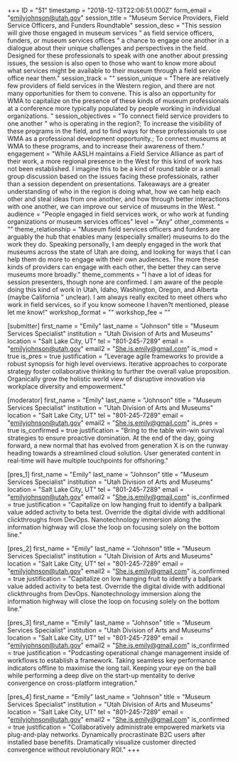 +++
ID = "51"
timestamp = "2018-12-13T22:06:51.000Z"
form_email = "emilyjohnson@utah.gov"
session_title = "Museum Service Providers, Field Service Officers, and Funders Roundtable"
session_desc = "This session will give those engaged in museum services \" as field service officers, funders, or museum services offices \" a chance to engage one another in a dialogue about their unique challenges and perspectives in the field. Designed for these professionals to speak with one another about pressing issues, the session is also open to those who want to know more about what services might be available to their museum through a field service office near them."
session_track = ""
session_unique = "There are relatively few providers of field services in the Western region, and there are not many opportunities for them to convene. This is also an opportunity for WMA to capitalize on the presence of these kinds of museum professionals at a conference more typically populated by people working in individual organizations. "
session_objectives = "To connect field service providers to one another \" who is operating in the region?; To increase the visibility of these programs in the field, and to find ways for these professionals to use WMA as a professional development opportunity.; To connect museums at WMA to these programs, and to increase their awareness of them."
engagement = "While AASLH maintains a Field Service Alliance as part of their work, a more regional presence in the West for this kind of work has not been established. I imagine this to be a kind of round table or a small group discussion based on the issues facing these professionals, rather than a session dependent on presentations. Takeaways are a greater understanding of who in the region is doing what, how we can help each other and steal ideas from one another, and how through better interactions with one another, we can improve our service of museums in the West. "
audience = "People engaged in field services work, or who work at funding organizations or museum services offices"
level = "Any"
other_comments = ""
theme_relationship = "Museum field services officers and funders are arguably the hub that enables many (especially smaller) museums to do the work they do. Speaking personally, I am deeply engaged in the work that museums across the state of Utah are doing, and looking for ways that I can help them do more to engage with their own audiences. The more these kinds of providers can engage with each other, the better they can serve museums more broadly."
theme_comments = "I have a lot of ideas for session presenters, though none are confirmed. I am aware of the people doing this kind of work in Utah, Idaho, Washington, Oregon, and Alberta (maybe California \" unclear). I am always really excited to meet others who work in field services, so if you know someone I haven?t mentioned, please let me know!"
workshop_format = ""
workshop_fee = ""

[submitter]
first_name = "Emily"
last_name = "Johnson"
title = "Museum Services Specialist"
institution = "Utah Division of Arts and Museums"
location = "Salt Lake City, UT"
tel = "801-245-7289"
email = "emilyjohnson@utah.gov"
email2 = "She.is.emily@gmail.com"
is_mod = true
is_pres = true
justification = "Leverage agile frameworks to provide a robust synopsis for high level overviews. Iterative approaches to corporate strategy foster collaborative thinking to further the overall value proposition. Organically grow the holistic world view of disruptive innovation via workplace diversity and empowerment."

[moderator]
first_name = "Emily"
last_name = "Johnson"
title = "Museum Services Specialist"
institution = "Utah Division of Arts and Museums"
location = "Salt Lake City, UT"
tel = "801-245-7289"
email = "emilyjohnson@utah.gov"
email2 = "She.is.emily@gmail.com"
is_pres = true
is_confirmed = true
justification = "Bring to the table win-win survival strategies to ensure proactive domination. At the end of the day, going forward, a new normal that has evolved from generation X is on the runway heading towards a streamlined cloud solution. User generated content in real-time will have multiple touchpoints for offshoring."

[pres_1]
first_name = "Emily"
last_name = "Johnson"
title = "Museum Services Specialist"
institution = "Utah Division of Arts and Museums"
location = "Salt Lake City, UT"
tel = "801-245-7289"
email = "emilyjohnson@utah.gov"
email2 = "She.is.emily@gmail.com"
is_confirmed = true
justification = "Capitalize on low hanging fruit to identify a ballpark value added activity to beta test. Override the digital divide with additional clickthroughs from DevOps. Nanotechnology immersion along the information highway will close the loop on focusing solely on the bottom line."

[pres_2]
first_name = "Emily"
last_name = "Johnson"
title = "Museum Services Specialist"
institution = "Utah Division of Arts and Museums"
location = "Salt Lake City, UT"
tel = "801-245-7289"
email = "emilyjohnson@utah.gov"
email2 = "She.is.emily@gmail.com"
is_confirmed = true
justification = "Capitalize on low hanging fruit to identify a ballpark value added activity to beta test. Override the digital divide with additional clickthroughs from DevOps. Nanotechnology immersion along the information highway will close the loop on focusing solely on the bottom line."

[pres_3]
first_name = "Emily"
last_name = "Johnson"
title = "Museum Services Specialist"
institution = "Utah Division of Arts and Museums"
location = "Salt Lake City, UT"
tel = "801-245-7289"
email = "emilyjohnson@utah.gov"
email2 = "She.is.emily@gmail.com"
is_confirmed = true
justification = "Podcasting operational change management inside of workflows to establish a framework. Taking seamless key performance indicators offline to maximise the long tail. Keeping your eye on the ball while performing a deep dive on the start-up mentality to derive convergence on cross-platform integration."

[pres_4]
first_name = "Emily"
last_name = "Johnson"
title = "Museum Services Specialist"
institution = "Utah Division of Arts and Museums"
location = "Salt Lake City, UT"
tel = "801-245-7289"
email = "emilyjohnson@utah.gov"
email2 = "She.is.emily@gmail.com"
is_confirmed = true
justification = "Collaboratively administrate empowered markets via plug-and-play networks. Dynamically procrastinate B2C users after installed base benefits. Dramatically visualize customer directed convergence without revolutionary ROI."
+++
